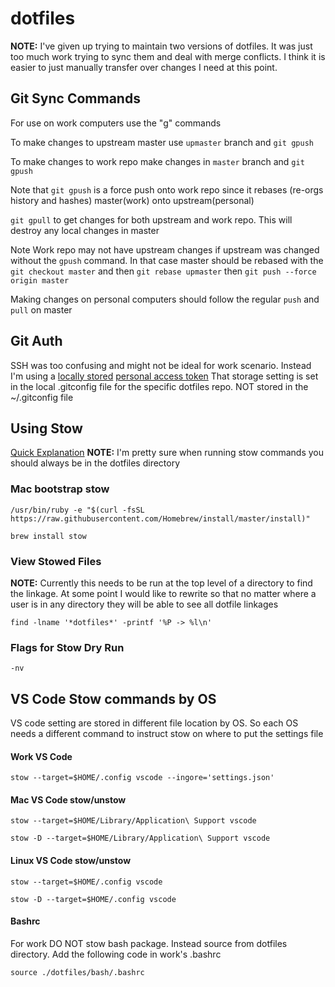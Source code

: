 # dotfiles

**NOTE:** I've given up trying to maintain two versions of dotfiles. It was just too much work trying to sync them and deal with merge conflicts.
I think it is easier to just manually transfer over changes I need at this point.

## Git Sync Commands

For use on work computers use the "g" commands

To make changes to upstream master use `upmaster` branch and `git gpush`

To make changes to work repo make changes in `master` branch and `git gpush`

Note that `git gpush` is a force push onto work repo since it rebases (re-orgs history and hashes) master(work)
onto upstream(personal)

`git gpull` to get changes for both upstream and work repo. This will destroy any local changes in master

Note Work repo may not have upstream changes
if upstream was changed without the `gpush` command. In that case master should be rebased with the
`git checkout master` and then `git rebase upmaster` then `git push --force origin master`

Making changes on personal computers should follow the regular `push` and `pull` on master

## Git Auth

SSH was too confusing and might not be ideal for work scenario.
Instead I'm using a [locally stored](https://git-scm.com/book/en/v2/Git-Tools-Credential-Storage) [personal access token](https://docs.github.com/en/authentication/keeping-your-account-and-data-secure/creating-a-personal-access-token)
That storage setting is set in the local .gitconfig file for the specific dotfiles repo. NOT stored in the ~/.gitconfig file

## Using Stow

[Quick Explanation](https://brandon.invergo.net/news/2012-05-26-using-gnu-stow-to-manage-your-dotfiles.html)
**NOTE:** I'm pretty sure when running stow commands you should always be in the dotfiles directory

### Mac bootstrap stow

```
/usr/bin/ruby -e "$(curl -fsSL https://raw.githubusercontent.com/Homebrew/install/master/install)"
```
```
brew install stow
```

### View Stowed Files
**NOTE:** Currently this needs to be run at the top level of a directory to find the linkage.
At some point I would like to rewrite so that no matter where a user is in any directory they
will be able to see all dotfile linkages
```
find -lname '*dotfiles*' -printf '%P -> %l\n'
```

### Flags for Stow Dry Run
```
-nv
```

## VS Code Stow commands by OS

VS code setting are stored in different file location by OS. So each OS needs a different command to instruct stow on
where to put the settings file

#### Work VS Code

```
stow --target=$HOME/.config vscode --ingore='settings.json'
```

#### Mac VS Code stow/unstow
```
stow --target=$HOME/Library/Application\ Support vscode
```

```
stow -D --target=$HOME/Library/Application\ Support vscode
```

#### Linux VS Code stow/unstow
```
stow --target=$HOME/.config vscode
```

```
stow -D --target=$HOME/.config vscode
```

#### Bashrc

For work DO NOT stow bash package. Instead source from dotfiles directory. Add the
following code in work's .bashrc
```
source ./dotfiles/bash/.bashrc
```
